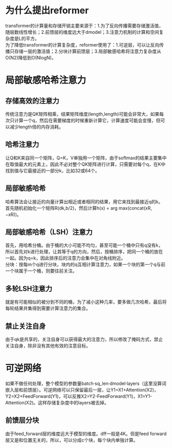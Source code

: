 # 为什么提出reformer
transformer的计算量和存储开销主要来源于：1.为了反向传播需要存储激活值，随层数线性增长；2.前馈层的维度远大于dmodel；3.注意力机制的计算和空间复杂度是L的平方。<br>
为了降低transformer的计算复杂度，reformer使用了：1.可逆层，可以让反向传播只存储一层的激活值；2.分块计算前馈层；3.局部敏感哈希将注意力复杂度从O(N2)降低到O(NlogN)。
# 局部敏感哈希注意力
## 存储高效的注意力
传统注意力是QK矩阵相乘，结果矩阵维度(length,length)可能会非常大，如果每次只计算一个q，然后在需要梯度的时候重新计算它，计算速度可能会变慢，但可以减少length倍的内存消耗。
## 哈希注意力
让Q和K来自同一个矩阵，Q=K，V单独用一个矩阵，由于softmax的结果主要集中在取值最大的元素上，因此不必对整个QK矩阵进行计算，只需要对每个q，在K中找到值与它最接近的一部分k，比如32或64个。
## 局部敏感哈希
哈希算法会让接近的向量计算出相近或者相同的结果，用它来找到最接近q的k。首先随机初始化一个矩阵R(dk,b/2)，然后计算h(x) = arg max(concat(xR,−xR))。
## 局部敏感哈希（LSH）注意力
首先，用哈希分桶。由于桶的大小可能不均匀，甚至可能一个桶中只有q没有k，所以首先对k进行处理，让其等于q的方向，然后，按桶排序，把同一个桶的放在一起。因为q=k，因此排序后的注意力会集中在对角线附近。<br>
分块：按每m个q进行分块，块内的q互相计算注意力，如果一个块的第一个q与前一个块属于一个桶，则要往前关注。
## 多轮LSH注意力
就是有可能相似的被分到不同的桶，为了减小这种几率，要多做几次哈希，最后将每轮结果并集得到需要计算注意力的集合。
## 禁止关注自身
由于qk是共享的，关注自身可以获得最大的注意力，所以修改了掩码方式，禁止关注自身，除非没有其他有效的注意目标。
# 可逆网络
如果不做任何处理，整个模型的参数量batch·sq_len·dmodel·layers（这里没算词嵌入层和前馈层）。可逆网络可以只保留最后一层，让Y1=X1+Attention(X2)，Y2=X2+FeedForward(Y1)，可以反推X2=Y2-FeedForward(Y1)，X1=Y1-Attention(X2)。这样存储复杂度中的layers被去掉。
## 前馈层分块
由于feed_forward层的维度远大于模型的维度。dff一般是4K。但是feed forward层又是和位置无关的，所以，可以分成c个块，每个块内单独计算。
